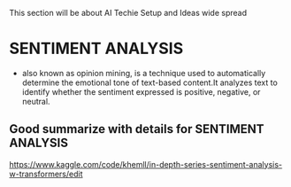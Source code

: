 This section will be about AI Techie Setup and Ideas wide spread 

# SENTIMENT ANALYSIS
- also known as opinion mining, is a technique used to automatically determine the emotional tone of text-based content.It analyzes text to identify whether the sentiment expressed is positive, negative, or neutral.
 
## Good summarize with details for SENTIMENT ANALYSIS
https://www.kaggle.com/code/khemll/in-depth-series-sentiment-analysis-w-transformers/edit
